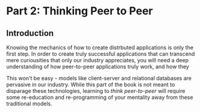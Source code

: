 # Part 2: Thinking Peer to Peer

## Introduction

Knowing the mechanics of how to create distrbuted applications is only the first step. In order to create truly successful applications that can transcend mere curiousities that only our industry appreciates, you will need a deep understanding of how peer-to-peer applications truly work, and how they 

This won't be easy - models like client-server and relational databases are pervasive in our industry. While this part of the book is not meant to disparage these technologies, learning to _think peer-to-peer_ will require some re-education and re-programming of your mentality away from these traditional models.
